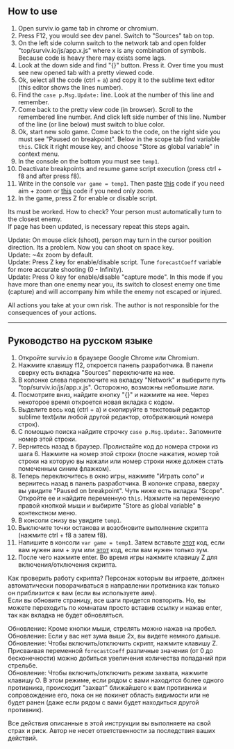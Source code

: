 ## How to use
1. Open surviv.io game tab in chrome or chromium.
2. Press F12, you would see dev panel. Switch to "Sources" tab on top.
3. On the left side column switch to the network tab and open folder "top/surviv.io/js/app.x.js" where x is any combination of symbols. Because code is heavy there may exists some lags.
4. Look at the down side and find "{}" button. Press it. Over time you must see new opened tab with a pretty viewed code.
5. Ok, select all the code (ctrl + a) and copy it to the sublime text editor (this editor shows the lines number).
6. Find the `case p.Msg.Update:` line. Look at the number of this line and remember.
7. Come back to the pretty view code (in browser). Scroll to the remembered line number. And click left side number of this line. Number of the line (or line below) must switch to blue color.
8. Ok, start new solo game. Come back to the code, on the right side you must see "Paused on breakpoint". Below in the scope tab find variable `this`. Click it right mouse key, and choose "Store as global variable" in context menu.
9. In the console on the bottom you must see `temp1`.
10. Deactivate breakpoints and resume game script execution (press ctrl + f8 and after press f8).
11. Write in the console `var game = temp1`. Then paste [this](https://github.com/w3x731/survivIoAim/blob/master/survivIoAim.js) code if you need aim + zoom or [this](https://github.com/w3x731/survivIoAim/blob/master/survivIoZoom.js) code if you need only zoom.
12. In the game, press Z for enable or disable script.

Its must be worked. How to check? Your person must automatically turn to the closest enemy.  
If page has been updated, is necessary repeat this steps again.  

Update: On mouse click (shoot), person may turn in the cursor position direction. Its a problem. Now you can shoot on space key.  
Update: ~4x zoom by default.  
Update: Press Z key for enable/disable script. Tune `forecastCoeff` variable for more accurate shooting (0 - Infinity).  
Update: Press O key for enable/disable "capture mode". In this mode if you have more than one enemy near you, its switch to closest enemy one time (capture) and will accompany him while the enemy not escaped or injured.

All actions you take at your own risk. The author is not responsible for the consequences of your actions.

---
## Руководство на русском языке
1. Откройте surviv.io в браузере Google Chrome или Chromium.
2. Нажмите клавишу f12, откроется панель разработчика. В панели сверху есть вкладка "Sources" переключите на нее.
3. В колонке слева переключите на вкладку "Network" и выберите путь "top/surviv.io/js/app.x.js". Осторожно, возможны небольшие лаги.
4. Посмотрите вниз, найдите кнопку "{}" и нажмите на нее. Через некоторое время откроется новая вкладка с кодом.
5. Выделите весь код (ctrl + a) и скопируйте в текстовый редактор sublime text(или любой другой редактор, отображающий номера строк).
6. С помощью поиска найдите строчку `case p.Msg.Update:`. Запомните номер этой строки.
7. Вернитесь назад в браузер. Пролистайте код до номера строки из шага 6. Нажмите на номер этой строки (после нажатия, номер той строки на которую вы нажали или номер строки ниже должен стать помеченным синим флажком).
8. Теперь переключитесь в окно игры, нажмите "Играть соло" и вернитесь назад в панель разработчика. В колонке справа, вверху вы увидите "Paused on breakpoint". Чуть ниже есть вкладка "Scope". Откройте ее и найдите переменную `this`. Нажмите на переменную правой кнопкой мыши и выбирите "Store as global variable" в контекстном меню.
9. В консоли снизу вы увидите `temp1`.
10. Выключите точки останова и возобновите выполнение скрипта (нажмите ctrl + f8 а затем f8).
11. Напишите в консоли `var game = temp1`. Затем вставьте [этот](https://github.com/w3x731/survivIoAim/blob/master/survivIoAim.js) код, если вам нужен аим + зум или [этот](https://github.com/w3x731/survivIoAim/blob/master/survivIoZoom.js) код, если вам нужен только зум.
12. После чего нажмите enter. Во время игры нажмите клавишу Z для включения/отключения скрипта.

Как проверить работу скрипта? Персонаж которым вы играете, должен автоматически поворачиваться в направлении противника как только он приблизится к вам (если вы используете аим).  
Если вы обновите страницу, все шаги придется повторить. Но, вы можете переходить по комнатам просто вставив ссылку и нажав enter, так как вкладка не будет обновляться.

Обновление: Кроме кнопки мыши, стрелять можно нажав на пробел.  
Обновление: Если у вас нет зума выше 2x, вы видете немного дальше.  
Обновление: Чтобы включить/отключить скрипт, нажмите клавишу Z. Присваивая переменной `forecastCoeff` различные значения (от 0 до бесконечности) можно добиться увеличения количества попаданий при стрельбе.  
Обновление: Чтобы включить/отключить режим захвата, нажмите клавишу O. В этом режиме, если рядом с вами находится более одного противника, происходит "захват" ближайшего к вам противника и сопровождение его, пока он не покинет область видимости или не будет ранен (даже если рядом с вами будет находиться другой противник).

Все действия описанные в этой инструкции вы выполняете на свой страх и риск. Автор не несет ответственности за последствия ваших действий.